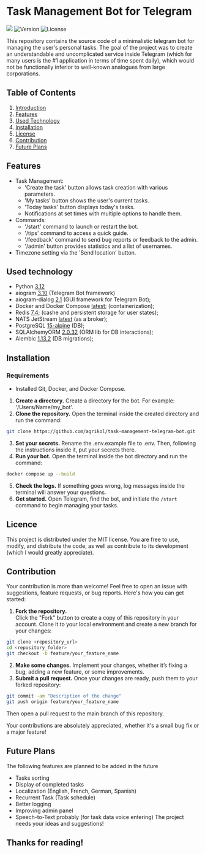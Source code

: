# Task Management Bot for Telegram

[<img src="https://img.shields.io/badge/Telegram-%40Scoop-blue">](https://t.me/Scoop_it_Bot) ![Version](https://img.shields.io/badge/version-1.0.0-blue)  ![License](https://img.shields.io/badge/license-MIT-green)


This repository contains the source code of a minimalistic telegram bot for managing the user's personal tasks. The goal of the project was to create an understandable and uncomplicated service inside Telegram (which for many users is the #1 application in terms of time spent daily), which would not be functionally inferior to well-known analogues from large corporations.

## Table of Contents

1. [Introduction](#introduction)
2. [Features](#features)
3. [Used Technology](#used-technology)
4. [Installation](#installation)
5. [License](#license)
6. [Contribution](#contribution)
7. [Future Plans](#future-plans)

## Features

* Task Management:
  - 'Create the task' button allows task creation with various parameters.
  - 'My tasks' button shows the user's current tasks.
  - 'Today tasks' button displays today's tasks.
  - Notifications at set times with multiple options to handle them.
* Commands:
  - '/start' command to launch or restart the bot.
  - '/tips' command to access a quick guide.
  - '/feedback' command to send bug reports or feedback to the admin.
  - '/admin' button provides statistics and a list of usernames.
* Timezone setting via the 'Send location' button.

## Used technology

* Python [3.12](https://www.python.org/downloads/release/python-3120/)
* aiogram [3.10](https://pypi.org/project/aiogram/3.10/) (Telegram Bot framework)
* aiogram-dialog [2.1](https://aiogram-dialog.readthedocs.io/en/stable/) (GUI framework for Telegram Bot);
* Docker and Docker Compose [latest](https://www.docker.com/products/docker-desktop/); (containerization);
* Redis [7.4](https://redis.io/download); (cashe and persistent storage for user states);
* NATS JetStream [latest](https://nats.io) (as a broker);
* PostgreSQL [15-alpine](https://www.postgresql.org/download/) (DB);
* SQLAlchemyORM [2.0.32](https://docs.sqlalchemy.org/en/20/orm/) (ORM lib for DB interactions);
* Alembic [1.13.2](https://pypi.org/project/alembic/1.13.2/) (DB migrations);

## Installation

### Requirements
- Installed Git, Docker, and Docker Compose.

1. **Create a directory.**
Create a directory for the bot. For example: '/Users/Name/my_bot'. 
2. **Clone the repository.**
Open the terminal inside the created directory and run the command:
```bash
git clone https://github.com/agrikol/task-management-telegram-bot.git
```
3. **Set your secrets.**
Rename the .env.example file to .env. Then, following the instructions inside it, put your secrets there.
4. **Run your bot.**
Open the terminal inside the bot directory and run the command:
```bash
docker compose up --build
```
5. **Check the logs.**
If something goes wrong, log messages inside the terminal will answer your questions.
6. **Get started.**
Open Telegram, find the bot, and initiate the `/start` command to begin managing your tasks.

## Licence

This project is distributed under the MIT license. You are free to use, modify, and distribute the code, as well as contribute to its development (which I would greatly appreciate).

## Contribution

Your contribution is more than welcome! Feel free to open an issue with suggestions, feature requests, or bug reports.
Here's how you can get started:

1. **Fork the repository.**  
Click the "Fork" button to create a copy of this repository in your account.
Clone it to your local environment and create a new branch for your changes:  
```bash
git clone <repository_url>
cd <repository_folder>
git checkout -b feature/your_feature_name
```
2. **Make some changes.**
Implement your changes, whether it’s fixing a bug, adding a new feature, or some improvements.
3.	**Submit a pull request.**
Once your changes are ready, push them to your forked repository:
```bash
git commit -am "Description of the change"
git push origin feature/your_feature_name
```
Then open a pull request to the main branch of this repository.

Your contributions are absolutely appreciated, whether it's a small bug fix or a major feature!

## Future Plans

The following features are planned to be added in the future
* Tasks sorting
* Display of completed tasks
* Localization (English, French, German, Spanish)
* Recurrent Task (Task schedule) 
* Better logging
* Improving admin panel
* Speech-to-Text probably (for task data voice entering)
The project needs your ideas and suggestions!

## Thanks for reading!
